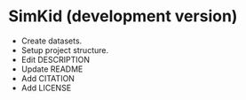 # SimKid (development version)

* Create datasets.
* Setup project structure.
* Edit DESCRIPTION
* Update README
* Add CITATION
* Add LICENSE
